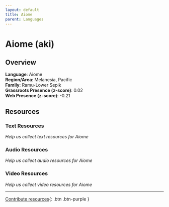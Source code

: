 ```yaml
---
layout: default
title: Aiome
parent: Languages
---
```


# Aiome (aki)

## Overview

**Language**: Aiome  
**Region/Area**: Melanesia, Pacific  
**Family**: Ramu-Lower Sepik  
**Grassroots Presence (z-score)**: 0.02  
**Web Presence (z-score)**: -0.21  

## Resources

### Text Resources
*Help us collect text resources for Aiome*

### Audio Resources
*Help us collect audio resources for Aiome*

### Video Resources
*Help us collect video resources for Aiome*

---

[Contribute resources](https://forms.office.com/e/1SfLJx3u1r){: .btn .btn-purple }
